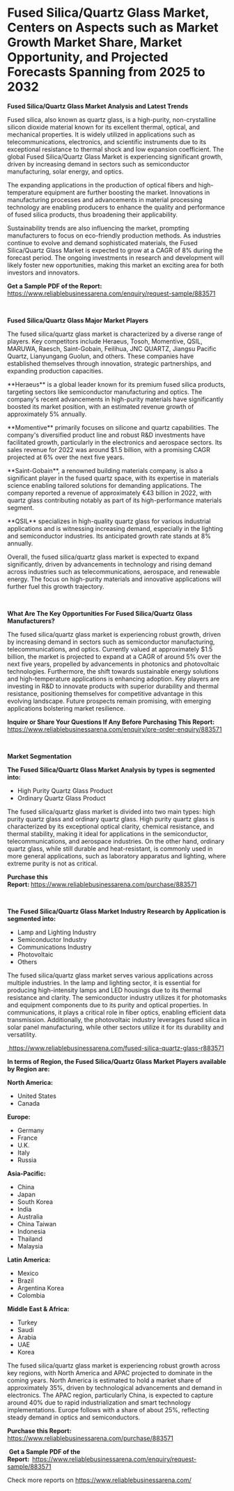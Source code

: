<p><h1>Fused Silica/Quartz Glass Market, Centers on Aspects such as Market Growth Market Share, Market Opportunity, and Projected Forecasts Spanning from 2025 to 2032</h1></p><p><strong>Fused Silica/Quartz Glass Market Analysis and Latest Trends</strong></p>
<p><p>Fused silica, also known as quartz glass, is a high-purity, non-crystalline silicon dioxide material known for its excellent thermal, optical, and mechanical properties. It is widely utilized in applications such as telecommunications, electronics, and scientific instruments due to its exceptional resistance to thermal shock and low expansion coefficient. The global Fused Silica/Quartz Glass Market is experiencing significant growth, driven by increasing demand in sectors such as semiconductor manufacturing, solar energy, and optics. </p><p>The expanding applications in the production of optical fibers and high-temperature equipment are further boosting the market. Innovations in manufacturing processes and advancements in material processing technology are enabling producers to enhance the quality and performance of fused silica products, thus broadening their applicability. </p><p>Sustainability trends are also influencing the market, prompting manufacturers to focus on eco-friendly production methods. As industries continue to evolve and demand sophisticated materials, the Fused Silica/Quartz Glass Market is expected to grow at a CAGR of 8% during the forecast period. The ongoing investments in research and development will likely foster new opportunities, making this market an exciting area for both investors and innovators.</p></p>
<p><strong>Get a Sample PDF of the Report:&nbsp;</strong> <a href="https://www.reliablebusinessarena.com/enquiry/request-sample/883571?utm_campaign=2110&utm_medium=2&utm_source=Github&utm_content=ia&utm_term=02042025&utm_id=fused-silicaquartz-glass">https://www.reliablebusinessarena.com/enquiry/request-sample/883571</a></p>
<p>&nbsp;</p>
<p><strong>Fused Silica/Quartz Glass Major Market Players</strong></p>
<p><p>The fused silica/quartz glass market is characterized by a diverse range of players. Key competitors include Heraeus, Tosoh, Momentive, QSIL, MARUWA, Raesch, Saint-Gobain, Feilihua, JNC QUARTZ, Jiangsu Pacific Quartz, Lianyungang Guolun, and others. These companies have established themselves through innovation, strategic partnerships, and expanding production capacities.</p><p>**Heraeus** is a global leader known for its premium fused silica products, targeting sectors like semiconductor manufacturing and optics. The company's recent advancements in high-purity materials have significantly boosted its market position, with an estimated revenue growth of approximately 5% annually.</p><p>**Momentive** primarily focuses on silicone and quartz capabilities. The company's diversified product line and robust R&D investments have facilitated growth, particularly in the electronics and aerospace sectors. Its sales revenue for 2022 was around $1.5 billion, with a promising CAGR projected at 6% over the next five years.</p><p>**Saint-Gobain**, a renowned building materials company, is also a significant player in the fused quartz space, with its expertise in materials science enabling tailored solutions for demanding applications. The company reported a revenue of approximately €43 billion in 2022, with quartz glass contributing notably as part of its high-performance materials segment.</p><p>**QSIL** specializes in high-quality quartz glass for various industrial applications and is witnessing increasing demand, especially in the lighting and semiconductor industries. Its anticipated growth rate stands at 8% annually.</p><p>Overall, the fused silica/quartz glass market is expected to expand significantly, driven by advancements in technology and rising demand across industries such as telecommunications, aerospace, and renewable energy. The focus on high-purity materials and innovative applications will further fuel this growth trajectory.</p></p>
<p>&nbsp;</p>
<p><strong>What Are The Key Opportunities For Fused Silica/Quartz Glass Manufacturers?</strong></p>
<p><p>The fused silica/quartz glass market is experiencing robust growth, driven by increasing demand in sectors such as semiconductor manufacturing, telecommunications, and optics. Currently valued at approximately $1.5 billion, the market is projected to expand at a CAGR of around 5% over the next five years, propelled by advancements in photonics and photovoltaic technologies. Furthermore, the shift towards sustainable energy solutions and high-temperature applications is enhancing adoption. Key players are investing in R&D to innovate products with superior durability and thermal resistance, positioning themselves for competitive advantage in this evolving landscape. Future prospects remain promising, with emerging applications bolstering market resilience.</p></p>
<p><strong>Inquire or Share Your Questions If Any Before Purchasing This Report:</strong> <a href="https://www.reliablebusinessarena.com/enquiry/pre-order-enquiry/883571?utm_campaign=2110&utm_medium=2&utm_source=Github&utm_content=ia&utm_term=02042025&utm_id=fused-silicaquartz-glass">https://www.reliablebusinessarena.com/enquiry/pre-order-enquiry/883571</a></p>
<p>&nbsp;</p>
<p><strong>Market Segmentation</strong></p>
<p><strong>The Fused Silica/Quartz Glass Market Analysis by types is segmented into:</strong></p>
<p><ul><li>High Purity Quartz Glass Product</li><li>Ordinary Quartz Glass Product</li></ul></p>
<p><p>The fused silica/quartz glass market is divided into two main types: high purity quartz glass and ordinary quartz glass. High purity quartz glass is characterized by its exceptional optical clarity, chemical resistance, and thermal stability, making it ideal for applications in the semiconductor, telecommunications, and aerospace industries. On the other hand, ordinary quartz glass, while still durable and heat-resistant, is commonly used in more general applications, such as laboratory apparatus and lighting, where extreme purity is not as critical.</p></p>
<p><strong>Purchase this Report:&nbsp;</strong><a href="https://www.reliablebusinessarena.com/purchase/883571?utm_campaign=2110&utm_medium=2&utm_source=Github&utm_content=ia&utm_term=02042025&utm_id=fused-silicaquartz-glass">https://www.reliablebusinessarena.com/purchase/883571</a></p>
<p>&nbsp;</p>
<p><strong>The Fused Silica/Quartz Glass Market Industry Research by Application is segmented into:</strong></p>
<p><ul><li>Lamp and Lighting Industry</li><li>Semiconductor Industry</li><li>Communications Industry</li><li>Photovoltaic</li><li>Others</li></ul></p>
<p><p>The fused silica/quartz glass market serves various applications across multiple industries. In the lamp and lighting sector, it is essential for producing high-intensity lamps and LED housings due to its thermal resistance and clarity. The semiconductor industry utilizes it for photomasks and equipment components due to its purity and optical properties. In communications, it plays a critical role in fiber optics, enabling efficient data transmission. Additionally, the photovoltaic industry leverages fused silica in solar panel manufacturing, while other sectors utilize it for its durability and versatility.</p></p>
<p><a href="https://www.reliablebusinessarena.com/fused-silica-quartz-glass-r883571?utm_campaign=2110&utm_medium=2&utm_source=Github&utm_content=ia&utm_term=02042025&utm_id=fused-silicaquartz-glass">&nbsp;https://www.reliablebusinessarena.com/fused-silica-quartz-glass-r883571</a></p>
<p><strong>In terms of Region, the Fused Silica/Quartz Glass Market Players available by Region are:</strong></p>
<p>
    <p> <strong> North America: </strong>
        <ul>
            <li>United States</li>
            <li>Canada</li>
        </ul>
        </p> 
    <p> <strong> Europe: </strong>
        <ul>
            <li>Germany</li>
            <li>France</li>
            <li>U.K.</li>
            <li>Italy</li>
            <li>Russia</li>
        </ul>
        </p> 
    <p> <strong> Asia-Pacific: </strong>
        <ul>
            <li>China</li>
            <li>Japan</li>
            <li>South Korea</li>
            <li>India</li>
            <li>Australia</li>
            <li>China Taiwan</li>
            <li>Indonesia</li>
            <li>Thailand</li>
            <li>Malaysia</li>
        </ul>
        </p> 
    <p> <strong> Latin America: </strong>
        <ul>
            <li>Mexico</li>
            <li>Brazil</li>
            <li>Argentina Korea</li>
            <li>Colombia</li>
        </ul>
        </p> 
    <p> <strong> Middle East & Africa: </strong>
        <ul>
            <li>Turkey</li>
            <li>Saudi</li>
            <li>Arabia</li>
            <li>UAE</li>
            <li>Korea</li>
        </ul>
    </p>
    </p>
<p><p>The fused silica/quartz glass market is experiencing robust growth across key regions, with North America and APAC projected to dominate in the coming years. North America is estimated to hold a market share of approximately 35%, driven by technological advancements and demand in electronics. The APAC region, particularly China, is expected to capture around 40% due to rapid industrialization and smart technology implementations. Europe follows with a share of about 25%, reflecting steady demand in optics and semiconductors.</p></p>
<p><strong>Purchase this Report: </strong><a href="https://www.reliablebusinessarena.com/purchase/883571?utm_campaign=2110&utm_medium=2&utm_source=Github&utm_content=ia&utm_term=02042025&utm_id=fused-silicaquartz-glass">https://www.reliablebusinessarena.com/purchase/883571</a></p>
<p>&nbsp;<strong>Get a Sample PDF of the Report:&nbsp;&nbsp;</strong><a href="https://www.reliablebusinessarena.com/enquiry/request-sample/883571?utm_campaign=2110&utm_medium=2&utm_source=Github&utm_content=ia&utm_term=02042025&utm_id=fused-silicaquartz-glass">https://www.reliablebusinessarena.com/enquiry/request-sample/883571</a></p>
<p><strong></strong></p>
<p>Check more reports on <a href="https://www.reliablebusinessarena.com/?utm_campaign=2110&utm_medium=2&utm_source=Github&utm_content=ia&utm_term=02042025&utm_id=fused-silicaquartz-glass">https://www.reliablebusinessarena.com/</a></p>